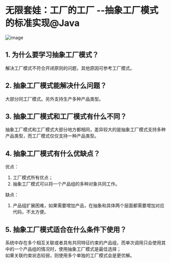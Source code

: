 # 无限套娃：工厂的工厂 --抽象工厂模式的标准实现@Java
![image](https://user-images.githubusercontent.com/64548919/131126780-fb92baa3-d870-43c1-895f-03e881214f04.png)
## 1. 为什么要学习抽象工厂模式？
解决工厂模式不符合开闭原则的问题，其他原因可参考工厂模式。
## 2. 抽象工厂模式能解决什么问题？
大部分同工厂模式。另外支持生产多种产品类型。
## 3. 抽象工厂模式和工厂模式有什么不同？
抽象工厂模式和工厂模式大部分地方都相同，差异较大的是抽象工厂模式支持多种产品类型，而工厂模式仅仅支持一种产品类型。
## 4. 抽象工厂模式有什么优缺点？
优点：    
1. 工厂模式所有优点；     
2. 抽象工厂模式可以将一个产品组的多种对象共同工作。     

缺点：     
1. 产品组扩展困难，如果需要增加产品，在抽象和具体两个层面都需要增加对应代码，不太方便。   

## 5. 抽象工厂模式适合在什么条件下使用？
系统中存在多个相互关联或者具有共同特征约束的产品组，而单次调用只会使用其中的一个产品组的情况时，使用抽象工厂模式是最佳选择；      
如果关联约束状态较弱，则使用多个单独的工厂模式会是更优解。
